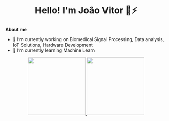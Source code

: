<h1 align="center">Hello! I'm João Vitor 🦾⚡</h1>
<h3 align="center"></h3>

**About me**


- 🔭 I’m currently working on Biomedical Signal Processing, Data analysis, IoT Solutions, Hardware Development
- 🌱 I’m currently learning Machine Learn

<p align="center">
<a href="https://github.com/jvitorsil">
<img height="180em" src="https://github-readme-stats.vercel.app/api?username=jvitorsil&theme=tokyonight&show_icons=true&include_all_commits=true&count_private=true" />
<img height="180em" src="https://github-readme-stats.vercel.app/api/top-langs/?username=jvitorsil&theme=tokyonight&langs_count=6&layout=compact" />
</a>
</p>


<!--
**jvitorsil/jvitorsil** is a ✨ _special_ ✨ repository because its `README.md` (this file) appears on your GitHub profile.

Here are some ideas to get you started:

- 🔭 I’m currently working on ...
- 🌱 I’m currently learning ...
- 👯 I’m looking to collaborate on ...
- 🤔 I’m looking for help with ...
- 💬 Ask me about ...
- 📫 How to reach me: ...
- 😄 Pronouns: ...
- ⚡ Fun fact: ...
-->
